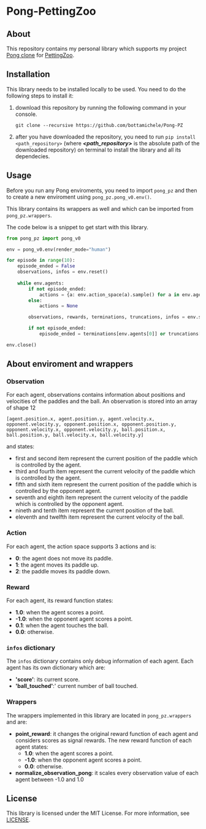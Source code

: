 # Pong-PettingZoo
## About
This repository contains my personal library which supports 
my project [Pong clone](https://github.com/bottamichele/Pong-Python) for 
[PettingZoo](https://pettingzoo.farama.org/).

## Installation
This library needs to be installed locally to be used. You need to do the following steps to install it:
1. download this repository by running the following command in your console.
   ```
   git clone --recursive https://github.com/bottamichele/Pong-PZ
   ```
2. after you have downloaded the repository, you need to run `pip install <path_repository>`
   (where ***<path_repository>*** is the absolute path of the downloaded repository)
   on terminal to install the library and all its dependecies.

## Usage
Before you run any Pong enviroments, you need to import `pong_pz` and then to create
a new enviroment using `pong_pz.pong_v0.env()`.

This library contains its wrappers as well and which can be imported from `pong_pz.wrappers`.

The code below is a snippet to get start with this library.
```python
from pong_pz import pong_v0

env = pong_v0.env(render_mode="human")

for episode in range(10):
    episode_ended = False
    observations, infos = env.reset()
    
    while env.agents:
        if not episode_ended:
            actions = {a: env.action_space(a).sample() for a in env.agents}
        else:
            actions = None

        observations, rewards, terminations, truncations, infos = env.step(actions)

        if not episode_ended:
            episode_ended = terminations[env.agents[0]] or truncations[env.agents[1]]

env.close()
```

## About enviroment and wrappers
### Observation
For each agent, observations contains information about positions and velocities of the paddles and the ball. 
An observation is stored into an array of shape 12
```
[agent.position.x, agent.position.y, agent.velocity.x, opponent.velocity.y, opponent.position.x, opponent.position.y, opponent.velocity.x, opponent.velocity.y, ball.position.x, ball.position.y, ball.velocity.x, ball.velocity.y]
```
and states:
- first and second item represent the current position of the paddle which is controlled by the agent.
- third and fourth item represent the current velocity of the paddle which is controlled by the agent.
- fifth and sixth item represent the current position of the paddle which is controlled by the opponent agent.
- seventh and eighth item represent the current velocity of the paddle which is controlled by the opponent agent.
- nineth and tenth item represent the current position of the ball.
- eleventh and twelfth item represent the current velocity of the ball.

### Action
For each agent, the action space supports 3 actions and is:
- **0**: the agent does not move its paddle.
- **1**: the agent moves its paddle up.
- **2**: the paddle moves its paddle down.

### Reward
For each agent, its reward function states:
- **1.0**: when the agent scores a point.
- **-1.0**: when the opponent agent scores a point.
- **0.1**: when the agent touches the ball.
- **0.0**: otherwise.

### `infos` dictionary
The `infos` dictionary contains only debug information of each agent. 
Each agent has its own dictionary which are:
- **'score'**: its current score.
- **'ball_touched'**:' current number of ball touched.

### Wrappers
The wrappers implemented in this library are located in `pong_pz.wrappers` and are:
- **point_reward**: it changes the original reward function of each agent and considers scores as signal rewards.
  The new reward function of each agent states:
  - **1.0**: when the agent scores a point.
  - **-1.0**: when the opponent agent scores a point.
  - **0.0**: otherwise.
- **normalize_observation_pong**: it scales every observation value of each agent between -1.0 and 1.0

## License
This library is licensed under the MIT License. For more information, 
see [LICENSE](https://github.com/bottamichele/Pong-Gym/blob/main/LICENSE).
